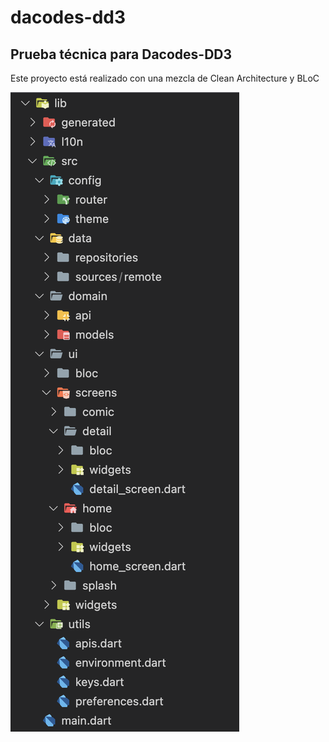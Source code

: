 # dacodes-dd3
## Prueba técnica para Dacodes-DD3

Este proyecto está realizado con una mezcla de Clean Architecture y BLoC

[![Architecture|30](/_screenshots/arch.png)](https://ejemplo.com)
